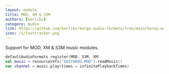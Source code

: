 ```yaml
---
layout: module
title: MOD, XM & S3M
authors: [korlibs]
category: Audio
link: https://github.com/korlibs/korge-audio-formats/tree/main/korau-mod
icon: /i/fasttracker.png
---
```


Support for MOD, XM & S3M music modules.

```kotlin
defaultAudioFormats.register(MOD, S3M, XM)
val music = resourcesVfs["GUITAROU.MOD"].readMusic()
var channel = music.play(times = infinitePlaybackTimes)
```
